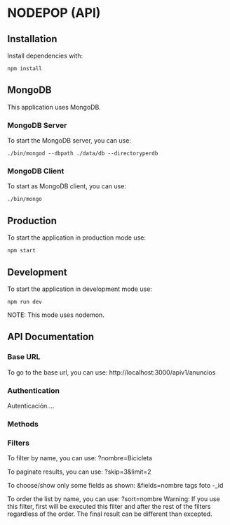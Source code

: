 # NODEPOP (API)

## Installation

Install dependencies with:

```shell
npm install
```

## MongoDB

This application uses MongoDB.

### MongoDB Server

To start the MongoDB server, you can use:

```
./bin/mongod --dbpath ./data/db --directoryperdb
```

### MongoDB Client

To start as MongoDB client, you can use:

```
./bin/mongo
```


## Production

To start the application in production mode use:

```shell
npm start
```


## Development

To start the application in development mode use:

```shell
npm run dev
```

NOTE: This mode uses nodemon.


## API Documentation

### Base URL
To go to the base url, you can use:
http://localhost:3000/apiv1/anuncios


### Authentication
Autenticación....

### Methods


### Filters

To filter by name, you can use:
?nombre=Bicicleta

To paginate results, you can use:
?skip=3&limit=2

To choose/show only some fields as shown:
&fields=nombre tags foto -_id

To order the list by name, you can use:
?sort=nombre
Warning: If you use this filter, first will be executed this filter and after the rest of the filters regardless of the order. The final result can be different than excepted.